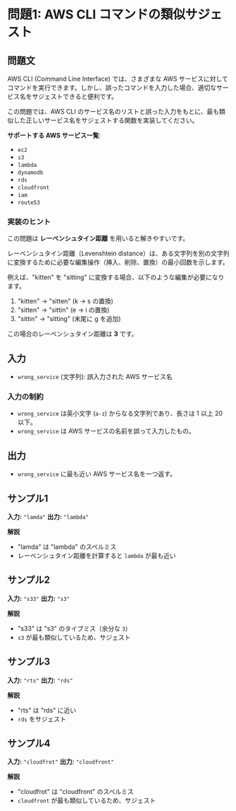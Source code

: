 # 問題1: AWS CLI コマンドの類似サジェスト

## 問題文

AWS CLI (Command Line Interface) では、さまざまな AWS サービスに対してコマンドを実行できます。しかし、誤ったコマンドを入力した場合、適切なサービス名をサジェストできると便利です。

この問題では、AWS CLI のサービス名のリストと誤った入力をもとに、最も類似した正しいサービス名をサジェストする関数を実装してください。

**サポートする AWS サービス一覧**:
- `ec2`
- `s3`
- `lambda`
- `dynamodb`
- `rds`
- `cloudfront`
- `iam`
- `route53`

### 実装のヒント

この問題は **レーベンシュタイン距離** を用いると解きやすいです。

レーベンシュタイン距離（Levenshtein distance）は、ある文字列を別の文字列に変換するために必要な編集操作（挿入、削除、置換）の最小回数を示します。

例えば、"kitten" を "sitting" に変換する場合、以下のような編集が必要になります。

1. "kitten" → "sitten" (k → s の置換)
2. "sitten" → "sittin" (e → i の置換)
3. "sittin" → "sitting" (末尾に g を追加)

この場合のレーベンシュタイン距離は **3** です。

## 入力

- `wrong_service` (文字列): 誤入力された AWS サービス名

### 入力の制約

- `wrong_service` は英小文字 (`a-z`) からなる文字列であり、長さは 1 以上 20 以下。
- `wrong_service` は AWS サービスの名前を誤って入力したもの。

## 出力

- `wrong_service` に最も近い AWS サービス名を一つ返す。

## サンプル1

**入力:** `"lamda"`
**出力:** `"lambda"`

**解説**

- "lamda" は "lambda" のスペルミス
- レーベンシュタイン距離を計算すると `lambda` が最も近い

## サンプル2

**入力:** `"s33"`
**出力:** `"s3"`

**解説**

- "s33" は "s3" のタイプミス（余分な `3`）
- `s3` が最も類似しているため、サジェスト

## サンプル3

**入力:** `"rts"`
**出力:** `"rds"`

**解説**

- "rts" は "rds" に近い
- `rds` をサジェスト

## サンプル4

**入力:** `"cloudfrot"`
**出力:** `"cloudfront"`

**解説**

- "cloudfrot" は "cloudfront" のスペルミス
- `cloudfront` が最も類似しているため、サジェスト
